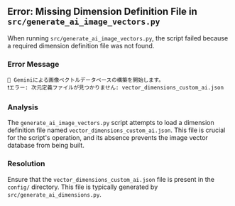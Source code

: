 ## Error: Missing Dimension Definition File in `src/generate_ai_image_vectors.py`

When running `src/generate_ai_image_vectors.py`, the script failed because a required dimension definition file was not found.

### Error Message

```
🚀 Geminiによる画像ベクトルデータベースの構築を開始します。
❗エラー: 次元定義ファイルが見つかりません: vector_dimensions_custom_ai.json
```

### Analysis

The `generate_ai_image_vectors.py` script attempts to load a dimension definition file named `vector_dimensions_custom_ai.json`. This file is crucial for the script's operation, and its absence prevents the image vector database from being built.

### Resolution

Ensure that the `vector_dimensions_custom_ai.json` file is present in the `config/` directory. This file is typically generated by `src/generate_ai_dimensions.py`.
